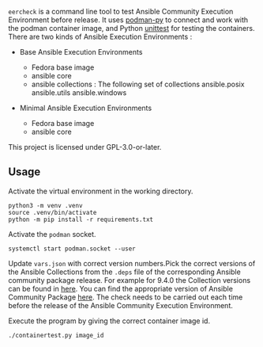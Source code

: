 
`eercheck` is a command line tool to  test Ansible Community Execution Environment before release. It uses [podman-py](https://podman-py.readthedocs.io/en/latest/) to connect and work with the podman container image, and Python [unittest](https://docs.python.org/3/library/unittest.html) for testing the containers. There are two kinds of Ansible Execution Environments :

- Base Ansible Execution Environments

	- Fedora base image
	- ansible core
	- ansible collections : The following set of collections
		ansible.posix
		ansible.utils
		ansible.windows

- Minimal Ansible Execution Environments

	- Fedora base image
	- ansible core


This project is licensed under GPL-3.0-or-later.

## Usage

Activate the virtual environment in the working directory.

```
python3 -m venv .venv
source .venv/bin/activate
python -m pip install -r requirements.txt

```

Activate the `podman` socket.

```
systemctl start podman.socket --user
```

Update `vars.json` with correct version numbers.Pick the correct versions of the Ansible Collections from the `.deps` file of the corresponding Ansible community  package release. For example for 9.4.0 the Collection versions can be found in [here](https://github.com/ansible-community/ansible-build-data/blob/main/9/ansible-9.4.0.deps). You can find the appropriate version of Ansible Community Package [here](https://pypi.org/project/ansible/).
The check needs to be carried out each time before the release of the Ansible Community Execution Environment.


Execute the program by giving the correct container image id.

```
./containertest.py image_id
```

